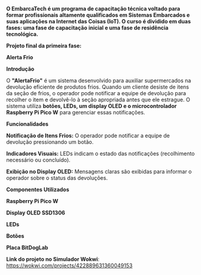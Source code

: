**O EmbarcaTech é um programa de capacitação técnica voltado para formar profissionais altamente qualificados em Sistemas Embarcados e suas aplicações na Internet das Coisas (IoT). O curso é dividido em duas fases: uma fase de capacitação inicial e uma fase de residência tecnológica.**

**Projeto final da primeira fase:**

**Alerta Frio**

**Introdução**

O **"AlertaFrio"** é um sistema desenvolvido para auxiliar supermercados na devolução eficiente de produtos frios. Quando um cliente desiste de itens da seção de frios, o operador pode notificar a equipe de devolução para recolher o item e devolvê-lo à seção apropriada antes que ele estrague. O sistema utiliza **botões, LEDs, um display OLED e o microcontrolador Raspberry Pi Pico W** para gerenciar essas notificações.

**Funcionalidades**

**Notificação de Itens Frios:** O operador pode notificar a equipe de devolução pressionando um botão.

**Indicadores Visuais:** LEDs indicam o estado das notificações (recolhimento necessário ou concluído).

**Exibição no Display OLED:** Mensagens claras são exibidas para informar o operador sobre o status das devoluções.

**Componentes Utilizados**

**Raspberry Pi Pico W**

**Display OLED SSD1306**

**LEDs**

**Botões**

**Placa BitDogLab**


**Link do projeto no Simulador Wokwi**: https://wokwi.com/projects/422889631360049153
